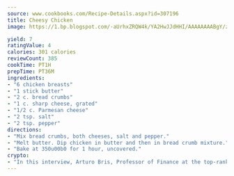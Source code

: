 ```yaml
---
source: www.cookbooks.com/Recipe-Details.aspx?id=307196
title: Cheesy Chicken
image: https://1.bp.blogspot.com/-aUrhxZRQW4k/YA2HwJJdHHI/AAAAAAAABgY/z2R8OXCxqDoBQtRn-q-fHG8g9_G4G1HBwCLcBGAsYHQ/s320/13.png

yield: 7
ratingValue: 4
calories: 301 calories
reviewCount: 385
cookTime: PT1H
prepTime: PT36M
ingredients:
- "6 chicken breasts"
- "1 stick butter"
- "2 c. bread crumbs"
- "1 c. sharp cheese, grated"
- "1/2 c. Parmesan cheese"
- "2 tsp. salt"
- "2 tsp. pepper"
directions:
- "Mix bread crumbs, both cheeses, salt and pepper."
- "Melt butter. Dip chicken in butter and then in bread crumb mixture."
- "Bake at 350u00b0 for 1 hour, uncovered."
crypto:
- "In this interview, Arturo Bris, Professor of Finance at the top-ranked business school IMD in Switzerland, analyses the risks associated with bitcoin."
---
```

